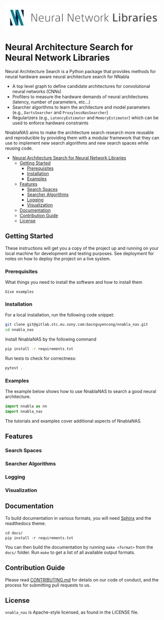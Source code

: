
![nnabla Logo](docs/sources/images/nnabla.png)

# Neural Architecture Search for Neural Network Libraries

Neural Architecture Search is a Python package that provides methods for neural hardware aware neural architecture search for NNabla

- A top level graph to define candidate architectures for convolutional neural networks (CNNs)
- Profilers to measure the hardware demands of neural architectures (latency, number of parameters, etc...)
- Searcher algorithms to learn the architecture and model parameters (e.g., `DartsSearcher` and `ProxylessNasSearcher`)
- Regularizers (e.g., `LatencyEstimator` and `MemoryEstimator`) which can be used to enforce hardware constraints


NnablaNAS aims to make the architecture search research more reusable and reproducible by providing them with a modular framework that they can use to implement new search algorithms and new search spaces while reusing code.

- [Neural Architecture Search for Neural Network Libraries](#neural-architecture-search-for-neural-network-libraries)
  - [Getting Started](#getting-started)
    - [Prerequisites](#prerequisites)
    - [Installation](#installation)
    - [Examples](#examples)
  - [Features](#features)
    - [Search Spaces](#search-spaces)
    - [Searcher Algorithms](#searcher-algorithms)
    - [Logging](#logging)
    - [Visualization](#visualization)
  - [Documentation](#documentation)
  - [Contribution Guide](#contribution-guide)
  - [License](#license)

## Getting Started

These instructions will get you a copy of the project up and running on your local machine for development and testing purposes. See deployment for notes on how to deploy the project on a live system.

### Prerequisites

What things you need to install the software and how to install them

```
Give examples
```

### Installation

For a local installation, run the following code snippet:

```bash
git clone git@gitlab.stc.eu.sony.com:bacnguyencong/nnabla_nas.git
cd nnabla_nas
```

Install NnablaNAS by the following command

```bash
pip install -r requirements.txt
```

Run tests to check for correctness:

```bash
pytest .
```

### Examples

The example below shows how to use NnablaNAS to search a good neural architecture.

```python
import nnabla as nn
import nnabla_nas

```

The tutorials and examples cover additional aspects of NnablaNAS.

## Features

### Search Spaces

### Searcher Algorithms

### Logging

### Visualization

## Documentation

To build documentation in various formats, you will need [Sphinx](http://www.sphinx-doc.org) and the
readthedocs theme.

```
cd docs/
pip install -r requirements.txt
```
You can then build the documentation by running ``make <format>`` from the
``docs/`` folder. Run ``make`` to get a list of all available output formats.

## Contribution Guide

Please read [CONTRIBUTING.md](https://gist.github.com/PurpleBooth/b24679402957c63ec426) for details on our code of conduct, and the process for submitting pull requests to us.


## License

`nnabla_nas` is Apache-style licensed, as found in the LICENSE file.